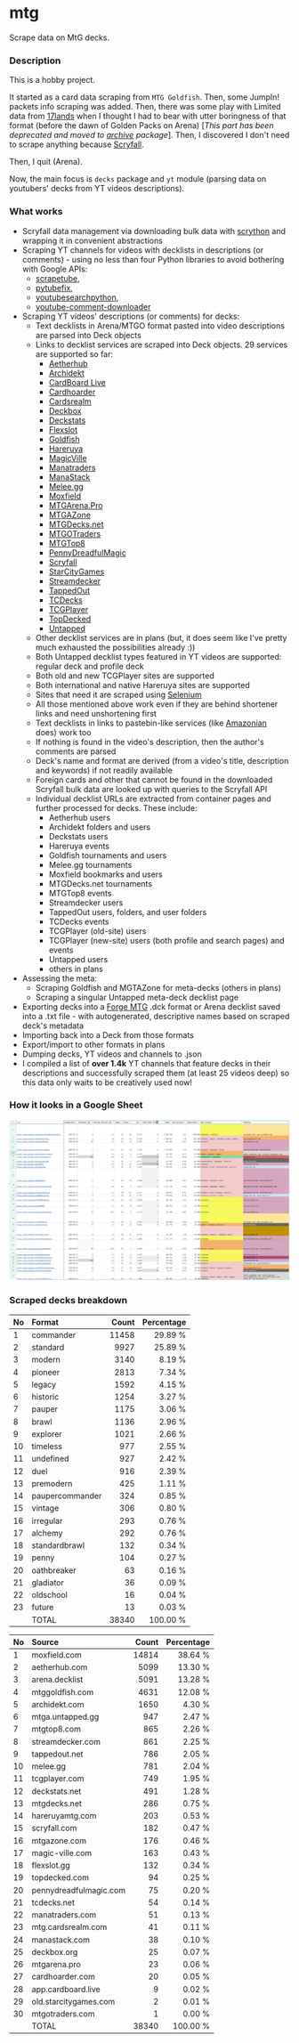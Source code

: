 # mtg
Scrape data on MtG decks.

### Description

This is a hobby project.

It started as a card data scraping from `MTG Goldfish`. Then, some JumpIn! packets info scraping 
was added. Then, there was some play with Limited data from [17lands](https://www.17lands.com) when 
I thought I had to bear with utter boringness of that format (before the dawn of Golden Packs on 
Arena) [_This part has been deprecated and moved to [archive](https://github.com/z33kz33k/mtg/tree/2d5eb0c758953d38ac51840ed3e49c2c25b4fe91/mtgcards/archive) package_]. Then, I discovered I 
don't need to scrape anything because [Scryfall](https://scryfall.com).

Then, I quit (Arena).

Now, the main focus is `decks` package and `yt` module (parsing data on youtubers' decks from YT videos 
descriptions).

### What works

* Scryfall data management via downloading bulk data with 
  [scrython](https://github.com/NandaScott/Scrython) and wrapping it in convenient abstractions
* Scraping YT channels for videos with decklists in descriptions (or comments) - using no less than 
  four Python libraries to avoid bothering with Google APIs: 
    * [scrapetube](https://github.com/dermasmid/scrapetube),
    * [pytubefix](https://github.com/JuanBindez/pytubefix),
    * [youtubesearchpython](https://github.com/alexmercerind/youtube-search-python), 
    * [youtube-comment-downloader](https://github.com/egbertbouman/youtube-comment-downloader) 
* Scraping YT videos' descriptions (or comments) for decks:    
    * Text decklists in Arena/MTGO format pasted into video descriptions are parsed into Deck objects
    * Links to decklist services are scraped into Deck objects. 29 services are supported so far:
        * [Aetherhub](https://aetherhub.com)
        * [Archidekt](https://archidekt.com)
        * [CardBoard Live](https://cardboard.live)
        * [Cardhoarder](https://www.cardhoarder.com)
        * [Cardsrealm](https://mtg.cardsrealm.com/en-us/)
        * [Deckbox](https://deckbox.org)
        * [Deckstats](https://deckstats.net)
        * [Flexslot](https://flexslot.gg)
        * [Goldfish](https://www.mtggoldfish.com)
        * [Hareruya](https://www.hareruyamtg.com/en/)
        * [MagicVille](https://magic-ville.com/fr/index.php)
        * [Manatraders](https://www.manatraders.com)
        * [ManaStack](https://manastack.com/home)
        * [Melee.gg](https://melee.gg)
        * [Moxfield](https://www.moxfield.com)
        * [MTGArena.Pro](https://mtgarena.pro)
        * [MTGAZone](https://mtgazone.com)
        * [MTGDecks.net](https://mtgdecks.net)
        * [MTGOTraders](https://www.mtgotraders.com/store/index.html)
        * [MTGTop8](https://mtgtop8.com/index)
        * [PennyDreadfulMagic](https://pennydreadfulmagic.com)
        * [Scryfall](https://scryfall.com)
        * [StarCityGames](https://starcitygames.com)
        * [Streamdecker](https://www.streamdecker.com/landing)
        * [TappedOut](https://tappedout.net)
        * [TCDecks](https://www.tcdecks.net/index.php)
        * [TCGPlayer](https://infinite.tcgplayer.com)
        * [TopDecked](https://www.topdecked.com)
        * [Untapped](https://mtga.untapped.gg) 
    * Other decklist services are in plans (but, it does seem like I've pretty much exhausted the 
      possibilities already :))
    * Both Untapped decklist types featured in YT videos are supported: regular deck and profile deck
    * Both old and new TCGPlayer sites are supported
    * Both international and native Hareruya sites are supported 
    * Sites that need it are scraped using [Selenium](https://github.com/SeleniumHQ/Selenium)
    * All those mentioned above work even if they are behind shortener links and need unshortening first
    * Text decklists in links to pastebin-like services (like [Amazonian](https://www.youtube.com/@Amazonian) does) work too
    * If nothing is found in the video's description, then the author's comments are parsed
    * Deck's name and format are derived (from a video's title, description and keywords) if not readily available
    * Foreign cards and other that cannot be found in the downloaded Scryfall bulk data are looked 
      up with queries to the Scryfall API
    * Individual decklist URLs are extracted from container pages and further processed for decks. 
      These include:
        * Aetherhub users
        * Archidekt folders and users
        * Deckstats users
        * Hareruya events
        * Goldfish tournaments and users
        * Melee.gg tournaments
        * Moxfield bookmarks and users
        * MTGDecks.net tournaments
        * MTGTop8 events
        * Streamdecker users
        * TappedOut users, folders, and user folders
        * TCDecks events
        * TCGPlayer (old-site) users
        * TCGPlayer (new-site) users (both profile and search pages) and events
        * Untapped users
        * others in plans
* Assessing the meta:
    * Scraping Goldfish and MGTAZone for meta-decks (others in plans)
    * Scraping a singular Untapped meta-deck decklist page
* Exporting decks into a [Forge MTG](https://github.com/Card-Forge/forge) .dck format or Arena 
  decklist saved into a .txt file - with autogenerated, descriptive names based on scraped deck's 
  metadata
* Importing back into a Deck from those formats
* Export/import to other formats in plans
* Dumping decks, YT videos and channels to .json
* I compiled a list of **over 1.4k** YT channels that feature decks in their descriptions and successfully 
  scraped them (at least 25 videos deep) so this data only waits to be creatively used now!

### How it looks in a Google Sheet
![Most popular channels](assets/channels.jpg)

### Scraped decks breakdown
| No | Format | Count | Percentage |
|:---|:-----|------:|-----------:|
| 1  | commander       | 11458 |    29.89 % |
| 2  | standard        |  9927 |    25.89 % |
| 3  | modern          |  3140 |     8.19 % |
| 4  | pioneer         |  2813 |     7.34 % |
| 5  | legacy          |  1592 |     4.15 % |
| 6  | historic        |  1254 |     3.27 % |
| 7  | pauper          |  1175 |     3.06 % |
| 8  | brawl           |  1136 |     2.96 % |
| 9  | explorer        |  1021 |     2.66 % |
| 10 | timeless        |   977 |     2.55 % |
| 11 | undefined       |   927 |     2.42 % |
| 12 | duel            |   916 |     2.39 % |
| 13 | premodern       |   425 |     1.11 % |
| 14 | paupercommander |   324 |     0.85 % |
| 15 | vintage         |   306 |     0.80 % |
| 16 | irregular       |   293 |     0.76 % |
| 17 | alchemy         |   292 |     0.76 % |
| 18 | standardbrawl   |   132 |     0.34 % |
| 19 | penny           |   104 |     0.27 % |
| 20 | oathbreaker     |    63 |     0.16 % |
| 21 | gladiator       |    36 |     0.09 % |
| 22 | oldschool       |    16 |     0.04 % |
| 23 | future          |    13 |     0.03 % |
|  | TOTAL           | 38340 | 100.00 %|

| No | Source | Count | Percentage |
|:---|:-----|------:|-----------:|
| 1  | moxfield.com           | 14814 |    38.64 % |
| 2  | aetherhub.com          |  5099 |    13.30 % |
| 3  | arena.decklist         |  5091 |    13.28 % |
| 4  | mtggoldfish.com        |  4631 |    12.08 % |
| 5  | archidekt.com          |  1650 |     4.30 % |
| 6  | mtga.untapped.gg       |   947 |     2.47 % |
| 7  | mtgtop8.com            |   865 |     2.26 % |
| 8  | streamdecker.com       |   861 |     2.25 % |
| 9  | tappedout.net          |   786 |     2.05 % |
| 10 | melee.gg               |   781 |     2.04 % |
| 11 | tcgplayer.com          |   749 |     1.95 % |
| 12 | deckstats.net          |   491 |     1.28 % |
| 13 | mtgdecks.net           |   286 |     0.75 % |
| 14 | hareruyamtg.com        |   203 |     0.53 % |
| 15 | scryfall.com           |   182 |     0.47 % |
| 16 | mtgazone.com           |   176 |     0.46 % |
| 17 | magic-ville.com        |   163 |     0.43 % |
| 18 | flexslot.gg            |   132 |     0.34 % |
| 19 | topdecked.com          |    94 |     0.25 % |
| 20 | pennydreadfulmagic.com |    75 |     0.20 % |
| 21 | tcdecks.net            |    54 |     0.14 % |
| 22 | manatraders.com        |    51 |     0.13 % |
| 23 | mtg.cardsrealm.com     |    41 |     0.11 % |
| 24 | manastack.com          |    38 |     0.10 % |
| 25 | deckbox.org            |    25 |     0.07 % |
| 26 | mtgarena.pro           |    23 |     0.06 % |
| 27 | cardhoarder.com        |    20 |     0.05 % |
| 28 | app.cardboard.live     |     9 |     0.02 % |
| 29 | old.starcitygames.com  |     2 |     0.01 % |
| 30 | mtgotraders.com        |     1 |     0.00 % |
|  | TOTAL                  | 38340 | 100.00 %|

